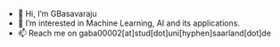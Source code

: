- 👋 Hi, I’m GBasavaraju
- 👀 I’m interested in Machine Learning, AI and its applications.
- 📫 Reach me on gaba00002[at]stud[dot]uni[hyphen]saarland[dot]de

<!---
GBasavaraju/GBasavaraju is a ✨ special ✨ repository because its `README.md` (this file) appears on your GitHub profile.
You can click the Preview link to take a look at your changes.
--->
